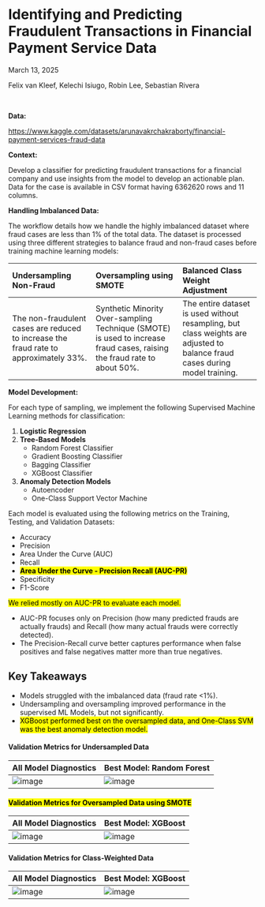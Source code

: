# Identifying and Predicting Fraudulent Transactions in Financial Payment Service Data

March 13, 2025 

Felix van Kleef, Kelechi Isiugo, Robin Lee, Sebastian Rivera

<br>

**Data:** 

https://www.kaggle.com/datasets/arunavakrchakraborty/financial-payment-services-fraud-data

**Context:** 

Develop a classifier for predicting fraudulent transactions for a financial company and use insights from the model to develop an actionable plan. Data for the case is available in CSV format having 6362620 rows and 11 columns.

**Handling Imbalanced Data:**

The workflow details how we handle the highly imbalanced dataset where fraud cases are less than 1% of the total data. The dataset is processed using three different strategies to balance fraud and non-fraud cases before training machine learning models:

|Undersampling Non-Fraud|Oversampling using SMOTE|Balanced Class Weight Adjustment|
|:-|:-|:-|
|The non-fraudulent cases are reduced to increase the fraud rate to approximately 33%.|Synthetic Minority Over-sampling Technique (SMOTE) is used to increase fraud cases, raising the fraud rate to about 50%.|The entire dataset is used without resampling, but class weights are adjusted to balance fraud cases during model training.|

**Model Development:**

For each type of sampling, we implement the following Supervised Machine Learning methods for classification:

1. **Logistic Regression**
2. **Tree-Based Models**
   * Random Forest Classifier
   * Gradient Boosting Classifier
   * Bagging Classifier
   * XGBoost Classifier
3. **Anomaly Detection Models**
   * Autoencoder
   * One-Class Support Vector Machine

Each model is evaluated using the following metrics on the Training, Testing, and Validation Datasets:

* Accuracy
* Precision
* Area Under the Curve (AUC)
* Recall
* <mark>**Area Under the Curve - Precision Recall (AUC-PR)**</mark>
* Specificity
* F1-Score

<mark>We relied mostly on AUC-PR to evaluate each model.</mark> 

* AUC-PR focuses only on Precision (how many predicted frauds are actually frauds) and Recall (how many actual frauds were correctly detected).
* The Precision-Recall curve better captures performance when false positives and false negatives matter more than true negatives.

## Key Takeaways

* Models struggled with the imbalanced data (fraud rate <1%).
* Undersampling and oversampling improved performance in the supervised ML Models, but not significantly.
* <mark>XGBoost performed best on the oversampled data, and One-Class SVM was the best anomaly detection model.</mark>

#### Validation Metrics for Undersampled Data

|All Model Diagnostics|Best Model: Random Forest|
|:-|:-|
|![image](https://github.com/user-attachments/assets/e46025d9-e563-4b15-a625-7303aa9964d5)|![image](https://github.com/user-attachments/assets/6ba58ef8-b5d1-42c5-8fb4-47e806d804ab)|


#### <mark>Validation Metrics for Oversampled Data using SMOTE</mark>

|All Model Diagnostics|Best Model: XGBoost|
|:-|:-|
|![image](https://github.com/user-attachments/assets/25a5678b-be28-4464-bb3e-f6dba49806d3)|![image](https://github.com/user-attachments/assets/b672e131-9354-4260-98fe-a90cef2f1187)|

#### Validation Metrics for Class-Weighted Data

|All Model Diagnostics|Best Model: XGBoost|
|:-|:-|
|![image](https://github.com/user-attachments/assets/112ab953-5389-4090-8266-8558d75607ce)|![image](https://github.com/user-attachments/assets/6798d28a-b25c-4e47-b980-d4bdea0c89cf)|



